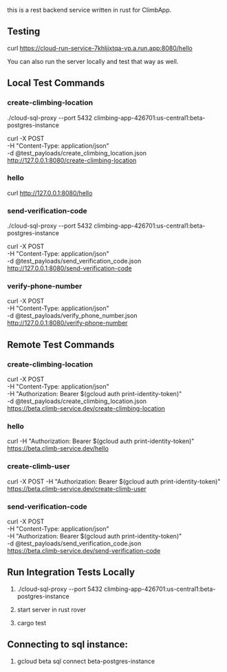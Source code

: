 this is a rest backend service written in rust for ClimbApp.

## Testing

curl https://cloud-run-service-7khljjxtqa-vp.a.run.app:8080/hello

You can also run the server locally and test that way as well.

## Local Test Commands

### create-climbing-location

./cloud-sql-proxy --port 5432 climbing-app-426701:us-central1:beta-postgres-instance

curl -X POST \
     -H "Content-Type: application/json" \
     -d @test_payloads/create_climbing_location.json \
     http://127.0.0.1:8080/create-climbing-location

### hello

curl http://127.0.0.1:8080/hello

### send-verification-code

./cloud-sql-proxy --port 5432 climbing-app-426701:us-central1:beta-postgres-instance

curl -X POST \
     -H "Content-Type: application/json" \
     -d @test_payloads/send_verification_code.json \
     http://127.0.0.1:8080/send-verification-code

### verify-phone-number

curl -X POST \
     -H "Content-Type: application/json" \
     -d @test_payloads/verify_phone_number.json \
     http://127.0.0.1:8080/verify-phone-number

## Remote Test Commands

### create-climbing-location

curl -X POST \
     -H "Content-Type: application/json" \
     -H "Authorization: Bearer $(gcloud auth print-identity-token)" \
     -d @test_payloads/create_climbing_location.json \
     https://beta.climb-service.dev/create-climbing-location

### hello

curl -H "Authorization: Bearer $(gcloud auth print-identity-token)" https://beta.climb-service.dev/hello

### create-climb-user

curl -X POST -H "Authorization: Bearer $(gcloud auth print-identity-token)" https://beta.climb-service.dev/create-climb-user

### send-verification-code

curl -X POST \
     -H "Content-Type: application/json" \
     -H "Authorization: Bearer $(gcloud auth print-identity-token)" \
     -d @test_payloads/send_verification_code.json \
     https://beta.climb-service.dev/send-verification-code

## Run Integration Tests Locally

1. ./cloud-sql-proxy --port 5432 climbing-app-426701:us-central1:beta-postgres-instance

2. start server in rust rover

3. cargo test

##  Connecting to sql instance:

1. gcloud beta sql connect  beta-postgres-instance
